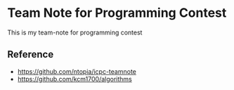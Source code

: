 # Team Note for Programming Contest
This is my team-note for programming contest

## Reference
* https://github.com/ntopia/icpc-teamnote
* https://github.com/kcm1700/algorithms

